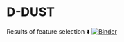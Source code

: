 # D-DUST
Results of feature selection
:arrow_down:
[![Binder](https://mybinder.org/badge_logo.svg)](https://mybinder.org/v2/gh/opengeolab/D-DUST/thesis_MB?labpath=https%3A%2F%2Fgithub.com%2Fopengeolab%2FD-DUST%2Fblob%2Fthesis_MB%2Fnotebooks%2FResults.ipynb)
